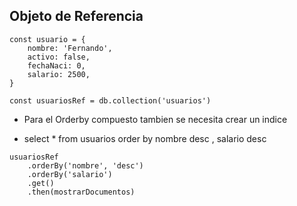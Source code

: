 ## Objeto de Referencia

```
const usuario = {
	nombre: 'Fernando',
	activo: false,
	fechaNaci: 0,
	salario: 2500,
}

const usuariosRef = db.collection('usuarios')

```

-   Para el Orderby compuesto tambien se necesita crear un indice

*   select \* from usuarios order by nombre desc , salario desc

```
usuariosRef
	.orderBy('nombre', 'desc')
	.orderBy('salario')
	.get()
	.then(mostrarDocumentos)
```
